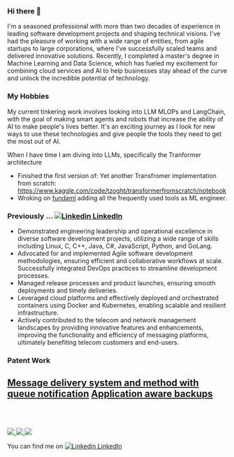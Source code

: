 ### Hi there 👋

I'm a seasoned professional with more than two decades of experience in leading software development projects and shaping technical visions. I've had the pleasure of working with a wide range of entities, from agile startups to large corporations, where I've successfully scaled teams and delivered innovative solutions. Recently, I completed a master's degree in Machine Learning and Data Science, which has fueled my excitement for combining cloud services and AI to help businesses stay ahead of the curve and unlock the incredible potential of technology.


### My Hobbies
My current tinkering work involves looking into LLM MLOPs and LangChain, with the goal of making smart agents and robots that increase the ability of AI to make people's lives better. It's an exciting journey as I look for new ways to use these technologies and give people the tools they need to get the most out of AI. 

When I have time I am diving into LLMs, specifically the Tranformer architecture
* Finished the first version of: Yet another Transfromer implementation from scratch: https://www.kaggle.com/code/tzoght/transformerfromscratch/notebook
* Wroking on [fundaml](https://pypi.org/project/fundaml/) adding all the frequently used tools as ML engineer.

### Previously ... [![Linkedin](https://i.stack.imgur.com/gVE0j.png) LinkedIn](https://www.linkedin.com/in/tzoght/)
* Demonstrated engineering leadership and operational excellence in diverse software development projects, utilizing a wide range of skills including Linux, C, C++, Java, C#, JavaScript, Python, and GoLang.
* Advocated for and implemented Agile software development methodologies, ensuring efficient and collaborative workflows at scale. Successfully integrated DevOps practices to streamline development processes.
* Managed release processes and product launches, ensuring smooth deployments and timely deliveries.
* Leveraged cloud platforms and effectively deployed and orchestrated containers using Docker and Kubernetes, enabling scalable and resilient infrastructure.
* Actively contributed to the telecom and network management landscapes by providing innovative features and enhancements, improving the functionality and efficiency of messaging platforms, ultimately benefiting telecom customers and end-users.

### Patent Work
[Message delivery system and method with queue notification](https://patents.google.com/patent/US9426115B1/en?inventor=Tony+Zoght)
[Application aware backups](https://patents.google.com/patent/US11720448B1/en?inventor=Tony+Zoght)
---
<br>
<br>
<p align="left">
  <a href="https://github.com/tzoght">
    <img src="http://github-profile-summary-cards.vercel.app/api/cards/profile-details?username=tzoght" />
  </a>
  <a href="https://github.com/tzoght">
    <img src="https://github-readme-streak-stats.herokuapp.com/?user=tzoght&hide_border=true&card_width=356" />
  </a>
  <a href="https://github.com/tzoght">
    <img src="http://github-profile-summary-cards.vercel.app/api/cards/stats?username=tzoght" />
  </a>
</p>

You can find me on [![Linkedin](https://i.stack.imgur.com/gVE0j.png) LinkedIn](https://www.linkedin.com/in/tzoght/)

